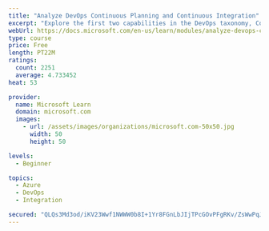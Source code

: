 ```yaml
---
title: "Analyze DevOps Continuous Planning and Continuous Integration"
excerpt: "Explore the first two capabilities in the DevOps taxonomy, Continuous Planning and Continuous Integration."
webUrl: https://docs.microsoft.com/en-us/learn/modules/analyze-devops-continuous-planning-intergration/
type: course
price: Free
length: PT22M
ratings:
  count: 2251
  average: 4.733452
heat: 53

provider:
  name: Microsoft Learn
  domain: microsoft.com
  images:
    - url: /assets/images/organizations/microsoft.com-50x50.jpg
      width: 50
      height: 50

levels:
  - Beginner

topics:
  - Azure
  - DevOps
  - Integration

secured: "QLQs3Md3od/iKV23Wwf1NWWW0b8I+1Yr8FGnLbJIjTPcGOvPFgRKv/ZsWwPqJpJIZiiT/mEE9t9tDt0qcM019m9G539GSo7d9rwMxin78WBGJ0/9H13M2QYb1M6XA6akiP5eAxYEWUbqkdcwJmEboB//j5E6KSWpHcuH8I0C7b7Q3F/AeKfdICN5HuRqPF8k1fY6thdomdarYvoG44bIrL9IKHDMKhuesJWJi2YWAxNktd1zzxmTRqEMUwR9cSv8U0O6PP6hQi8IOzWE4kXISKkJm5aZ3nHx3h2wVIxy5VE8MKtWFJ9gFOSPFMTcGQi7Dtv9kGgD+LHayP7cwMx8Wz3TI8yxb63gkQqy93wQVsI5eO3443+LF8ShBqAFeDwkG+7cEATskoCy863hZgXGAekG5LQmGap6uihRNnqWc5g=;Zj7dpR/hCBPzuazYzT1GsA=="
---
```


